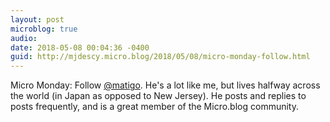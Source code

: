 ```yaml
---
layout: post
microblog: true
audio: 
date: 2018-05-08 00:04:36 -0400
guid: http://mjdescy.micro.blog/2018/05/08/micro-monday-follow.html
---
```

Micro Monday: Follow [@matigo](https://micro.blog/matigo). He's a lot like me, but lives halfway across the world (in Japan as opposed to New Jersey). He posts and replies to posts frequently, and is a great member of the Micro.blog community. 
